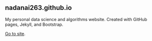 ## nadanai263.github.io

My personal data science and algorithms website. Created with GitHub pages, Jekyll, and Bootstrap. 

[Go to site](https://nadanai263.github.io).

